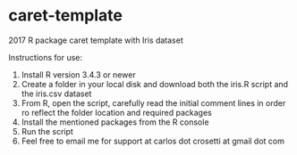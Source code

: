# caret-template
2017 R package caret template with Iris dataset

Instructions for use:

1. Install R version 3.4.3 or newer
2. Create a folder in your local disk and download both the iris.R script and the iris.csv dataset 
3. From R, open the script, carefully read the initial comment lines in order ro reflect the folder location and required packages
4. Install the mentioned packages from the R console
5. Run the script
6. Feel free to email me for support at carlos dot crosetti at gmail dot com
